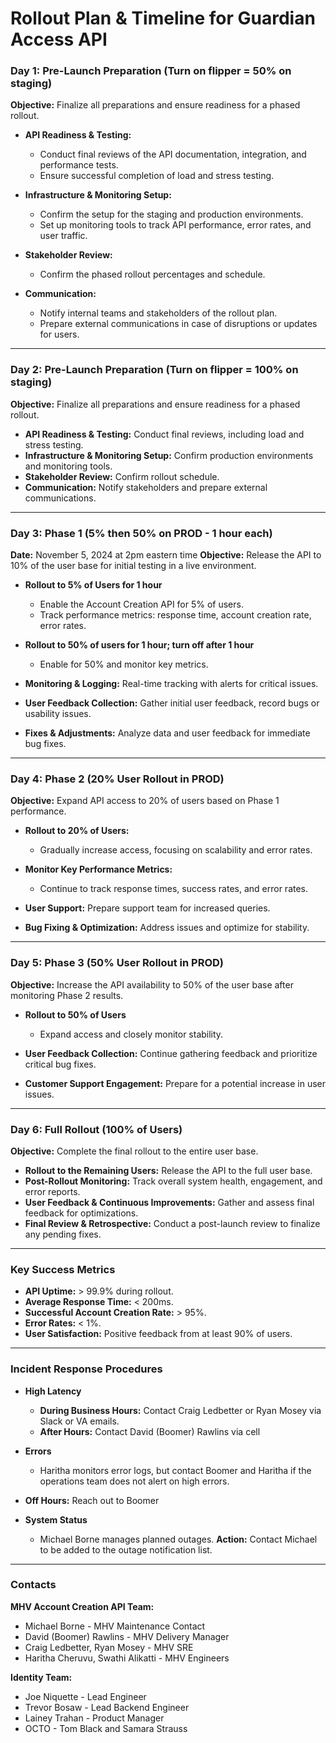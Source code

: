 # Rollout Plan & Timeline for Guardian Access API

### Day 1: Pre-Launch Preparation (Turn on flipper = 50% on staging)
**Objective:** Finalize all preparations and ensure readiness for a phased rollout.

- **API Readiness & Testing:**
  - Conduct final reviews of the API documentation, integration, and performance tests.
  - Ensure successful completion of load and stress testing.

- **Infrastructure & Monitoring Setup:**
  - Confirm the setup for the staging and production environments.
  - Set up monitoring tools to track API performance, error rates, and user traffic.

- **Stakeholder Review:**
  - Confirm the phased rollout percentages and schedule.

- **Communication:**
  - Notify internal teams and stakeholders of the rollout plan.
  - Prepare external communications in case of disruptions or updates for users.

---

### Day 2: Pre-Launch Preparation (Turn on flipper = 100% on staging)
**Objective:** Finalize all preparations and ensure readiness for a phased rollout.

- **API Readiness & Testing:** Conduct final reviews, including load and stress testing.
- **Infrastructure & Monitoring Setup:** Confirm production environments and monitoring tools.
- **Stakeholder Review:** Confirm rollout schedule.
- **Communication:** Notify stakeholders and prepare external communications.

---

### Day 3: Phase 1 (5% then 50% on PROD - 1 hour each)  
**Date:** November 5, 2024 at 2pm eastern time
**Objective:** Release the API to 10% of the user base for initial testing in a live environment.

- **Rollout to 5% of Users for 1 hour**
  - Enable the Account Creation API for 5% of users.
  - Track performance metrics: response time, account creation rate, error rates.

- **Rollout to 50% of users for 1 hour; turn off after 1 hour**
  - Enable for 50% and monitor key metrics.

- **Monitoring & Logging:** Real-time tracking with alerts for critical issues.
- **User Feedback Collection:** Gather initial user feedback, record bugs or usability issues.
- **Fixes & Adjustments:** Analyze data and user feedback for immediate bug fixes.

---

### Day 4: Phase 2 (20% User Rollout in PROD)
**Objective:** Expand API access to 20% of users based on Phase 1 performance.

- **Rollout to 20% of Users:**
  - Gradually increase access, focusing on scalability and error rates.

- **Monitor Key Performance Metrics:**
  - Continue to track response times, success rates, and error rates.

- **User Support:** Prepare support team for increased queries.
- **Bug Fixing & Optimization:** Address issues and optimize for stability.

---

### Day 5: Phase 3 (50% User Rollout in PROD)
**Objective:** Increase the API availability to 50% of the user base after monitoring Phase 2 results.

- **Rollout to 50% of Users**
  - Expand access and closely monitor stability.

- **User Feedback Collection:** Continue gathering feedback and prioritize critical bug fixes.
- **Customer Support Engagement:** Prepare for a potential increase in user issues.

---

### Day 6: Full Rollout (100% of Users)
**Objective:** Complete the final rollout to the entire user base.

- **Rollout to the Remaining Users:** Release the API to the full user base.
- **Post-Rollout Monitoring:** Track overall system health, engagement, and error reports.
- **User Feedback & Continuous Improvements:** Gather and assess final feedback for optimizations.
- **Final Review & Retrospective:** Conduct a post-launch review to finalize any pending fixes.

---

### Key Success Metrics
- **API Uptime:** > 99.9% during rollout.
- **Average Response Time:** < 200ms.
- **Successful Account Creation Rate:** > 95%.
- **Error Rates:** < 1%.
- **User Satisfaction:** Positive feedback from at least 90% of users.

---

### Incident Response Procedures
- **High Latency**
  - **During Business Hours:** Contact Craig Ledbetter or Ryan Mosey via Slack or VA emails.
  - **After Hours:** Contact David (Boomer) Rawlins via cell 

- **Errors**
  - Haritha monitors error logs, but contact Boomer and Haritha if the operations team does not alert on high errors.

- **Off Hours:** Reach out to Boomer 

- **System Status**
  - Michael Borne manages planned outages. **Action:** Contact Michael to be added to the outage notification list.

---

### Contacts
**MHV Account Creation API Team:**
- Michael Borne - MHV Maintenance Contact
- David (Boomer) Rawlins - MHV Delivery Manager
- Craig Ledbetter, Ryan Mosey - MHV SRE
- Haritha Cheruvu, Swathi Alikatti - MHV Engineers

**Identity Team:**
- Joe Niquette - Lead Engineer
- Trevor Bosaw - Lead Backend Engineer
- Lainey Trahan - Product Manager
- OCTO - Tom Black and Samara Strauss
